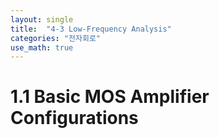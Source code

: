 ```yaml
---
layout: single
title:  "4-3 Low-Frequency Analysis"
categories: "전자회로"
use_math: true
---
```


# 1.1 Basic MOS Amplifier Configurations

